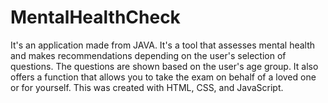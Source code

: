 # MentalHealthCheck

It's an application made from JAVA. It's a tool that assesses mental health and makes recommendations depending on the user's selection of questions. The questions are shown based on the user's age group. It also offers a function that allows you to take the exam on behalf of a loved one or for yourself. This was created with HTML, CSS, and JavaScript.

